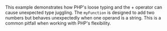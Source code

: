 This example demonstrates how PHP's loose typing and the + operator can cause unexpected type juggling.  The `myFunction` is designed to add two numbers but behaves unexpectedly when one operand is a string. This is a common pitfall when working with PHP's flexibility.
